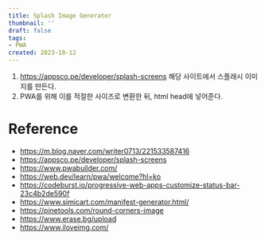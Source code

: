```yaml
---
title: Splash Image Generator
thumbnail: ''
draft: false
tags:
- PWA
created: 2023-10-12
---
```


1. https://appsco.pe/developer/splash-screens 해당 사이트에서 스플래시 이미지를 만든다. 
1. PWA를 위해 이를 적절한 사이즈로 변환한 뒤, html head에 넣어준다.

# Reference

* https://m.blog.naver.com/writer0713/221533587416
* https://appsco.pe/developer/splash-screens
* https://www.pwabuilder.com/
* https://web.dev/learn/pwa/welcome?hl=ko
* https://codeburst.io/progressive-web-apps-customize-status-bar-23c4b2de590f
* https://www.simicart.com/manifest-generator.html/
* https://pinetools.com/round-corners-image
* https://www.erase.bg/upload
* https://www.iloveimg.com/
